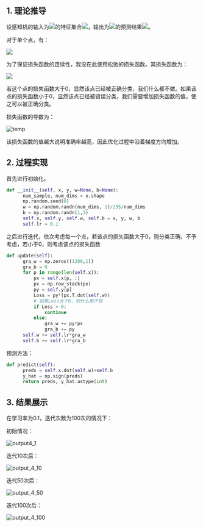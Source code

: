 ## 1. 理论推导

设感知机的输入为![](https://latex.codecogs.com/svg.latex?n\times%20m)的特征集合![](https://latex.codecogs.com/svg.latex?\mathbf{A})，输出为![](https://latex.codecogs.com/svg.latex?n\times%201)的预测结果![](https://latex.codecogs.com/svg.latex?\mathbf{y})。

对于单个点，有：

![](https://latex.codecogs.com/svg.latex?y_i=\rm{sign}(\mathbf{w}^T\mathbf{x_i}+b))

为了保证损失函数的连续性，我没在此使用松弛的损失函数。其损失函数为：

![](https://latex.codecogs.com/svg.latex?L_i(\mathbf{w},b)=\hat%20y_i(\mathbf{w}^T\mathbf{x_i}+b))

若这个点的损失函数大于0，显然该点已经被正确分类，我们什么都不做。如果该点的损失函数小于0，显然该点已经被错误分类，我们需要增加损失函数的值，使之可以被正确分类。

损失函数的导数为：

![temp](https://tva1.sinaimg.cn/large/e6c9d24ely1h19kwk7zcqj202q02a0sj.jpg)

该损失函数的值越大说明准确率越高，因此优化过程中沿着梯度方向增加。

## 2. 过程实现

首先进行初始化。

```python
def __init__(self, x, y, w=None, b=None):
      num_sample, num_dims = x.shape
      np.random.seed(0)
      w = np.random.randn(num_dims, 1)/255/num_dims
      b = np.random.randn(1,1)
      self.x, self.y, self.w, self.b = x, y, w, b
      self.lr = 0.1
```

之后进行迭代，依次考虑每一个点，若该点的损失函数大于0，则分类正确，不予考虑，若小于0，则考虑该点的损失函数

```python
def update(self):
      gra_w = np.zeros((1200,1))
      gra_b = 0
      for p in range(len(self.x)):
          px = self.x[p, :]
          px = np.row_stack(px)
          py = self.y[p]
          Loss = py*(px.T.dot(self.w))
          # 如果Loss大于0，则什么都不做
          if Loss > 0:
              continue
          else:
              gra_w += py*px
              gra_b += py
      self.w += self.lr*gra_w
      self.b += self.lr*gra_b
```

预测方法：

```python
def predict(self):
      preds = self.x.dot(self.w)+self.b
      y_hat = np.sign(preds)
      return preds, y_hat.astype(int)
```

## 3. 结果展示

在学习率为0.1，迭代次数为100次的情况下：

初始情况：

![output4_1](https://tva1.sinaimg.cn/large/e6c9d24ely1h19ild9rnsj20ve02iq3q.jpg)

迭代10次后：

![output_4_10](https://tva1.sinaimg.cn/large/e6c9d24ely1h19ilqedvvj20ve02iwfa.jpg)

迭代50次后：

![output_4_50](https://tva1.sinaimg.cn/large/e6c9d24ely1h19ile8rdqj20ve02iwfa.jpg)

迭代100次后：

![output_4_100](https://tva1.sinaimg.cn/large/e6c9d24ely1h19ilfrqt0j20ve02iwfa.jpg)
